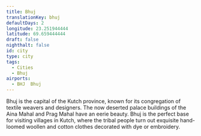 ```yaml
---
title: Bhuj
translationKey: bhuj
defaultDays: 2
longitude: 23.251944444
latitude: 69.659444444
draft: false
nighthalt: false
id: city
type: city
tags:
  - Cities
  - Bhuj
airports:
  - BHJ  Bhuj
---
```


Bhuj is the capital of the Kutch province, known for its congregation of textile weavers and designers. The now deserted palace buildings of the Aina Mahal and Prag Mahal have an eerie beauty. Bhuj is the perfect base for visiting villages in Kutch, where the tribal people turn out exquisite hand-loomed woollen and cotton clothes decorated with dye or embroidery.